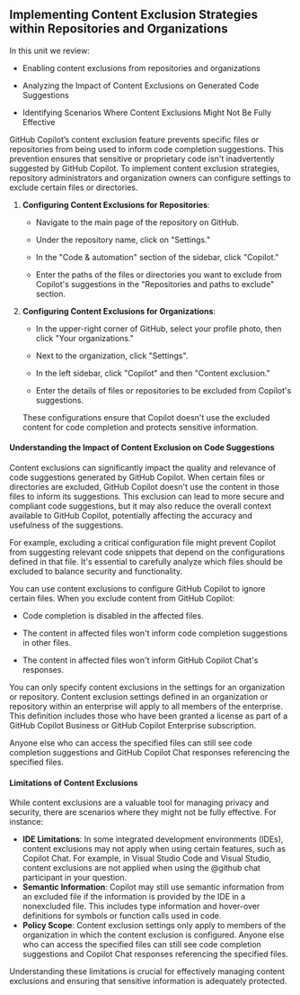 ## Implementing Content Exclusion Strategies within Repositories and Organizations

In this unit we review:

- Enabling content exclusions from repositories and organizations

- Analyzing the Impact of Content Exclusions on Generated Code Suggestions

- Identifying Scenarios Where Content Exclusions Might Not Be Fully Effective

GitHub Copilot’s content exclusion feature prevents specific files or repositories from being used to inform code completion suggestions. This prevention ensures that sensitive or proprietary code isn't inadvertently suggested by GitHub Copilot. To implement content exclusion strategies, repository administrators and organization owners can configure settings to exclude certain files or directories.

1. **Configuring Content Exclusions for Repositories**:

   - Navigate to the main page of the repository on GitHub.

   - Under the repository name, click on "Settings."

   - In the "Code & automation" section of the sidebar, click "Copilot."

   - Enter the paths of the files or directories you want to exclude from Copilot's suggestions in the "Repositories and paths to exclude" section.

1. **Configuring Content Exclusions for Organizations**:

   - In the upper-right corner of GitHub, select your profile photo, then click "Your organizations."

   - Next to the organization, click "Settings".

   - In the left sidebar, click "Copilot" and then "Content exclusion."

   - Enter the details of files or repositories to be excluded from Copilot's suggestions.

   These configurations ensure that Copilot doesn't use the excluded content for code completion and protects sensitive information.

#### Understanding the Impact of Content Exclusion on Code Suggestions

Content exclusions can significantly impact the quality and relevance of code suggestions generated by GitHub Copilot. When certain files or directories are excluded, GitHub Copilot doesn't use the content in those files to inform its suggestions. This exclusion can lead to more secure and compliant code suggestions, but it may also reduce the overall context available to GitHub Copilot, potentially affecting the accuracy and usefulness of the suggestions.

For example, excluding a critical configuration file might prevent Copilot from suggesting relevant code snippets that depend on the configurations defined in that file. It's essential to carefully analyze which files should be excluded to balance security and functionality.

You can use content exclusions to configure GitHub Copilot to ignore certain files. When you exclude content from GitHub Copilot:

- Code completion is disabled in the affected files.

- The content in affected files won't inform code completion suggestions in other files.

- The content in affected files won't inform GitHub Copilot Chat's responses.

You can only specify content exclusions in the settings for an organization or repository. Content exclusion settings defined in an organization or repository within an enterprise will apply to all members of the enterprise. This definition includes those who have been granted a license as part of a GitHub Copilot Business or GitHub Copilot Enterprise subscription.

Anyone else who can access the specified files can still see code completion suggestions and GitHub Copilot Chat responses referencing the specified files.

#### Limitations of Content Exclusions

While content exclusions are a valuable tool for managing privacy and security, there are scenarios where they might not be fully effective. For instance:

- **IDE Limitations**: In some integrated development environments (IDEs), content exclusions may not apply when using certain features, such as Copilot Chat. For example, in Visual Studio Code and Visual Studio, content exclusions are not applied when using the @github chat participant in your question.
- **Semantic Information**: Copilot may still use semantic information from an excluded file if the information is provided by the IDE in a nonexcluded file. This includes type information and hover-over definitions for symbols or function calls used in code.
- **Policy Scope**: Content exclusion settings only apply to members of the organization in which the content exclusion is configured. Anyone else who can access the specified files can still see code completion suggestions and Copilot Chat responses referencing the specified files.

Understanding these limitations is crucial for effectively managing content exclusions and ensuring that sensitive information is adequately protected.
